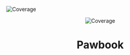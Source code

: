 ![Coverage](https://img.shields.io/badge/coverage-27.77%25-yellow)

<div align="center">
  <img src="https://img.shields.io/badge/coverage-27.77%25-yellow" alt="Coverage">
  <h1>Pawbook</h1>
</div>